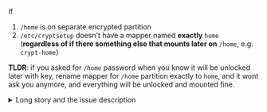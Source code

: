 <!-- This seems to be the place when people discuss different configurations with systemd-tool, what they did to make it work the way they wanted, so i am writing this in case someone will have issues similar to what just i had. -->

If

1. `/home` is on separate encrypted partition
2. `/etc/cryptsetup` doesn't have a mapper named **exactly** `home` (**regardless of if there something else that mounts later on** `/home`, e.g. `crypt-home`)

**TLDR**: if you asked for `/home` password when you know it will be unlocked later with key, rename mapper for `/home` partition exactly to `home`, and it wont ask you anymore, and everything will be unlocked and mounted fine.

<details>

  <summary>Long story and the issue description</summary>

If 1 and 2 are met, the system will boot fine, unlock with your password, but then will ask you for `/home` password (even if you only have key-file for it setup, which actually is on root which you just unlocked).

It will hung there until you ether enter it, or just fail it by pressing <kbd>enter</kbd> few times. Then it will boot, with `/home` mounted just fine (**even if you didn't enter password!**).

For example.

This will work:

`/etc/fstab`
```sh
# ...

/dev/mapper/home /home     	ext4      	rw,relatime	0 2

# ...
```

`/etc/crypttab`
```sh
home UUID=<uuid of encrypted partition> /etc/keys/home.key
```

This will **not** (at least for me):


`/etc/fstab`
```sh
# ...

/dev/mapper/crypt-home /home     	ext4      	rw,relatime	0 2

# ...
```

`/etc/crypttab`
```sh
crypt-home UUID=<uuid of encrypted partition> /etc/keys/home.key
```

Why?

Because (when above conditions are met) `systemd-cryptsetup-generator` generates `systemd-cryptsetup@home.service` even if there is already another service that unlocks `/home` partition.

What i also noticed is that:

1. it tries to mount it not with UUID, but with /ded/sdXY notation, even when crypttab is in UUID notation
2. it doesn't care if encrypted partition even HAS a password
3. you can view `systemd-cryptsetup@home.service` only in emergency shell
4. if you mask it - system fails to boot, since `local-fs.target` also then fails

I haven't tried without systemd-tool, but it this point i am too tired T_T

</details>
